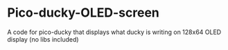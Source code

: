 # Pico-ducky-OLED-screen
A code for pico-ducky that displays what ducky is writing on 128x64 OLED display (no libs included)
